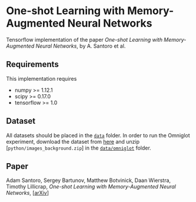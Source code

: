 # One-shot Learning with Memory-Augmented Neural Networks
Tensorflow implementation of the paper *One-shot Learning with Memory-Augmented Neural Networks*, by A. Santoro et al.

## Requirements
This implementation requires
* numpy >= 1.12.1
* scipy >= 0.17.0
* tensorflow >= 1.0

## Dataset
All datasets should be placed in the [`data`](data) folder.
In order to run the Omniglot experiment, download the dataset from [here](https://github.com/brendenlake/omniglot) and unzip [`python/images_background.zip`] in the [`data/omniglot`](data/omniglot) folder.

## Paper
Adam Santoro, Sergey Bartunov, Matthew Botvinick, Daan Wierstra, Timothy Lillicrap, *One-shot Learning with Memory-Augmented Neural Networks*, [[arXiv](http://arxiv.org/abs/1605.06065)]
